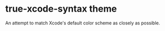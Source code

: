 # true-xcode-syntax theme

An attempt to match Xcode's default color scheme as closely as possible.
